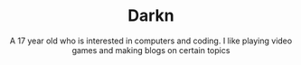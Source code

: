 <h1 align="center">Darkn</h1>
    <p align="center">
      <b></b> A 17 year old who is interested in computers and coding. I like playing video games and making blogs on certain topics
    </p>
